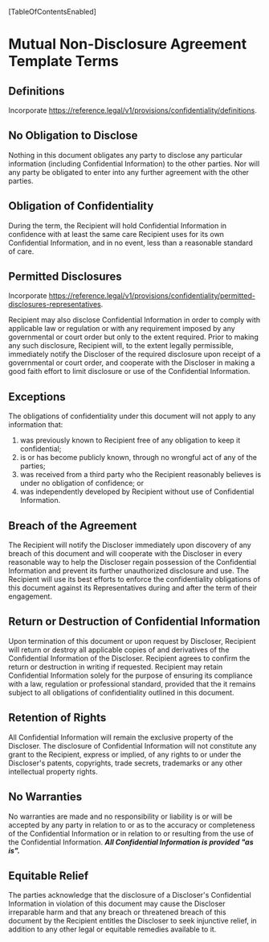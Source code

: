 [TableOfContentsEnabled]

# Mutual Non-Disclosure Agreement Template Terms

## Definitions

Incorporate <https://reference.legal/v1/provisions/confidentiality/definitions>.

## No Obligation to Disclose

Nothing in this document obligates any party to disclose any particular information (including Confidential Information) to the other parties. Nor will any party be obligated to enter into any further agreement with the other parties.

## Obligation of Confidentiality

During the term, the Recipient will hold Confidential Information in confidence with at least the same care Recipient uses for its own Confidential Information, and in no event, less than a reasonable standard of care.

## Permitted Disclosures

Incorporate <https://reference.legal/v1/provisions/confidentiality/permitted-disclosures-representatives>.

Recipient may also disclose Confidential Information in order to comply with applicable law or regulation or with any requirement imposed by any governmental or court order but only to the extent required.  Prior to making any such disclosure, Recipient will, to the extent legally permissible, immediately notify the Discloser of the required disclosure upon receipt of a governmental or court order, and cooperate with the Discloser in making a good faith effort to limit disclosure or use of the Confidential Information.

## Exceptions

The obligations of confidentiality under this document will not apply to any information that:

1. was previously known to Recipient free of any obligation to keep it confidential;
2. is or has become publicly known, through no wrongful act of any of the parties;
3. was received from a third party who the Recipient reasonably believes is under no obligation of confidence; or
4. was independently developed by Recipient without use of Confidential Information.

## Breach of the Agreement

The Recipient will notify the Discloser immediately upon discovery of any breach of this document and will cooperate with the Discloser in every reasonable way to help the Discloser regain possession of the Confidential Information and prevent its further unauthorized disclosure and use.  The Recipient will use its best efforts to enforce the confidentiality obligations of this document against its Representatives during and after the term of their engagement.

## Return or Destruction of Confidential Information

Upon termination of this document or upon request by Discloser, Recipient will return or destroy all applicable copies of and derivatives of the Confidential Information of the Discloser.  Recipient agrees to confirm the return or destruction in writing if requested.  Recipient may retain Confidential Information solely for the purpose of ensuring its compliance with a law, regulation or professional standard, provided that the it remains subject to all obligations of confidentiality outlined in this document.

## Retention of Rights

All Confidential Information will remain the exclusive property of the Discloser.  The disclosure of Confidential Information will not constitute any grant to the Recipient, express or implied, of any rights to or under the Discloser's patents, copyrights, trade secrets, trademarks or any other intellectual property rights.

## No Warranties

No warranties are made and no responsibility or liability is or will be accepted by any party in relation to or as to the accuracy or completeness of the Confidential Information or in relation to or resulting from the use of the Confidential Information.  ***All Confidential Information is provided "as is".***

## Equitable Relief

The parties acknowledge that the disclosure of a Discloser's Confidential Information in violation of this document may cause the Discloser irreparable harm and that any breach or threatened breach of this document by the Recipient entitles the Discloser to seek injunctive relief, in addition to any other legal or equitable remedies available to it.
